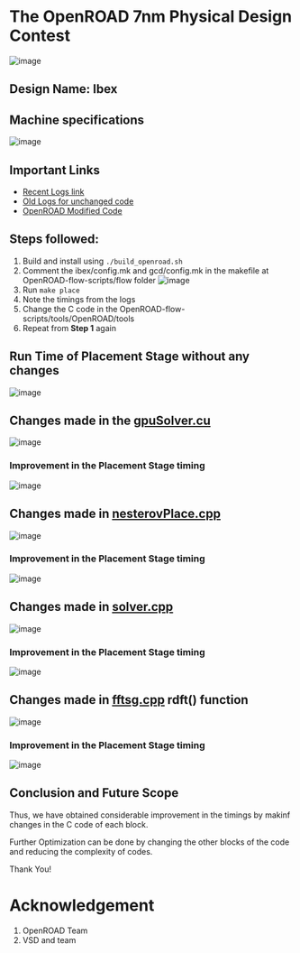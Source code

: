 # The OpenROAD 7nm Physical Design Contest
![image](https://user-images.githubusercontent.com/58599984/228327823-912ba30d-0127-468c-af0b-c41706387346.png)
## Design Name: Ibex
## Machine specifications
![image](https://user-images.githubusercontent.com/58599984/228325923-3019c0ab-cfc3-4a31-a623-b8bd8680f7fb.png)
## Important Links 
- [Recent Logs link](https://github.com/Eyantra698Sumanto/OpenROAD-flow-scripts/tree/7nmcontest/flow/log/asap7/ibex/base)
- [Old Logs for unchanged code](https://github.com/Eyantra698Sumanto/OpenROAD-flow-scripts/tree/7nmcontest/flow/oldlog/asap7/ibex/base)
- [OpenROAD Modified Code](https://github.com/Eyantra698Sumanto/OpenROAD-flow-scripts/tree/7nmcontest/tools/OpenROAD1/src/gpl/src)
## Steps followed:
1. Build and install using ```./build_openroad.sh```
2. Comment the ibex/config.mk and gcd/config.mk in the makefile at OpenROAD-flow-scripts/flow folder
  ![image](https://user-images.githubusercontent.com/58599984/228327031-cf9a1bd6-083f-421e-bc1e-d17425440b0d.png)
3. Run ```make place```
4. Note the timings from the logs
5. Change the C code in the OpenROAD-flow-scripts/tools/OpenROAD/tools
6. Repeat from **Step 1** again
## Run Time of Placement Stage without any changes
![image](https://user-images.githubusercontent.com/58599984/228294893-6f5bfca1-6386-42da-9984-0972c6a86e2b.png)
## Changes made in the [gpuSolver.cu](https://github.com/Eyantra698Sumanto/OpenROAD-flow-scripts/tree/7nmcontest/tools/OpenROAD1/src/gpl/src)
![image](https://user-images.githubusercontent.com/58599984/228294648-7c1df1da-ca05-454f-8cf7-8aec489ac4b5.png)


### Improvement in the Placement Stage timing
![image](https://user-images.githubusercontent.com/58599984/228300190-5390745f-affb-45b8-99f0-7465afaf3bba.png)

## Changes made in [nesterovPlace.cpp](https://github.com/Eyantra698Sumanto/OpenROAD-flow-scripts/tree/7nmcontest/tools/OpenROAD1/src/gpl/src)
![image](https://user-images.githubusercontent.com/58599984/228318635-0d807721-50e5-43c9-8b89-e968c676301a.png)

### Improvement in the Placement Stage timing
![image](https://user-images.githubusercontent.com/58599984/228318784-6d66e01f-953c-4f8b-95b7-022c0f16a582.png)

## Changes made in [solver.cpp](https://github.com/Eyantra698Sumanto/OpenROAD-flow-scripts/tree/7nmcontest/tools/OpenROAD1/src/gpl/src)
![image](https://user-images.githubusercontent.com/58599984/228338100-e357c884-8731-41ab-96a8-e6cfcba29169.png)

### Improvement in the Placement Stage timing
![image](https://user-images.githubusercontent.com/58599984/228324932-738966d1-c5aa-481c-849c-eb550c3a912e.png)

## Changes made in [fftsg.cpp](https://github.com/Eyantra698Sumanto/OpenROAD-flow-scripts/tree/7nmcontest/tools/OpenROAD1/src/gpl/src) rdft() function
![image](https://user-images.githubusercontent.com/58599984/228340068-a972819b-7efd-45c1-8b33-170c0901b5f5.png)

### Improvement in the Placement Stage timing
![image](https://user-images.githubusercontent.com/58599984/228339817-daa6aee9-70d0-46d2-8ded-62c77061b3eb.png)

## Conclusion and Future Scope
Thus, we have obtained considerable improvement in the timings by makinf changes in the C code of each block.

Further Optimization can be done by changing the other blocks of the code and reducing the complexity of codes.

Thank You!
# Acknowledgement
1. OpenROAD Team
2. VSD and team
